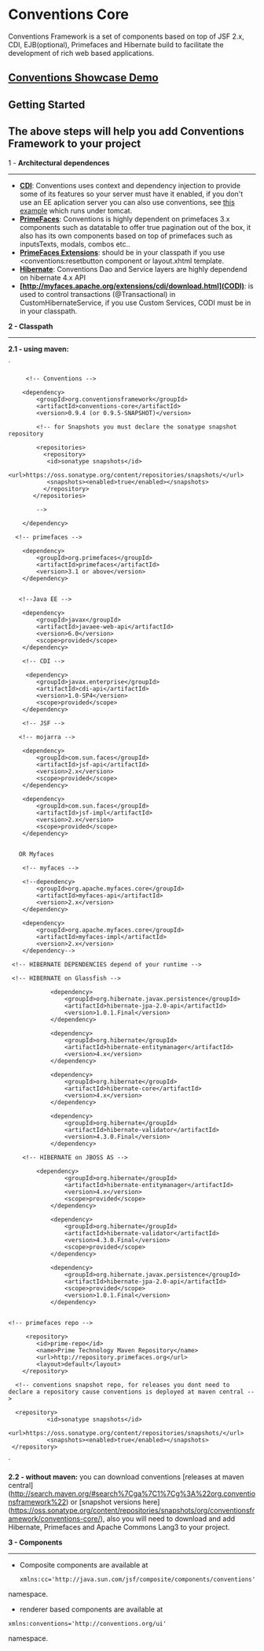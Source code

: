 Conventions Core
===========

Conventions Framework is a set of components based on top of JSF 2.x, CDI, EJB(optional), Primefaces and Hibernate build to facilitate the development of rich web based applications.

[Conventions Showcase Demo](http://conventions-rpestano.rhcloud.com/conventions/)
----------------------
 
 Getting Started
------------------- 

## The above steps will help you add Conventions Framework to your project

 1 -  **Architectural dependences**
***


* **[CDI](http://docs.jboss.org/weld/reference/latest/en-US/html_single/)**: Conventions uses context and dependency injection to provide some of its features so your server must have it enabled, if you don't use an EE aplication server you can also use conventions, see [this example](https://github.com/rmpestano/conventions-issuetracker) which runs under tomcat.
* **[PrimeFaces](http://primefaces.org)**: Conventions is highly dependent on primefaces 3.x components such as datatable to offer true pagination out of the box, it also has its own components based on top of primefaces such as inputsTexts, modals, combos etc..
* **[PrimeFaces Extensions](http://code.google.com/p/primefaces-extensions/)**: should be in your classpath if you use <conventions:resetbutton component or layout.xhtml template.
* **[Hibernate](http://hibernate.org)**: Conventions Dao and Service layers are highly dependend on hibernate 4.x API
* **[http://myfaces.apache.org/extensions/cdi/download.html](CODI)**: is used to control transactions (@Transactional) in CustomHibernateService, if you use Custom Services, CODI must be in in your classpath.


 **2 -  Classpath**
***


 **2.1 - using maven:**
        
´

         <!-- Conventions -->

        <dependency>
            <groupId>org.conventionsframework</groupId>
            <artifactId>conventions-core</artifactId>
            <version>0.9.4 (or 0.9.5-SNAPSHOT)</version>
            
            <!-- for Snapshots you must declare the sonatype snapshot repository 
            
            <repositories> 
              <repository>
               <id>sonatype snapshots</id>
               <url>https://oss.sonatype.org/content/repositories/snapshots/</url>
               <snapshots><enabled>true</enabled></snapshots>
              </repository>
           </repositories>
           
            -->
            
        </dependency>
 
      <!-- primefaces -->
 
        <dependency>
            <groupId>org.primefaces</groupId>
            <artifactId>primefaces</artifactId>
            <version>3.1 or above</version>
        </dependency>
 

       <!--Java EE -->
 
        <dependency>
            <groupId>javax</groupId>
            <artifactId>javaee-web-api</artifactId>
            <version>6.0</version>
            <scope>provided</scope>
        </dependency>
 
        <!-- CDI -->
 
         <dependency>
            <groupId>javax.enterprise</groupId>
            <artifactId>cdi-api</artifactId>
            <version>1.0-SP4</version>
            <scope>provided</scope>
        </dependency>
          
        <!-- JSF -->

       <!-- mojarra --> 
 
        <dependency>
            <groupId>com.sun.faces</groupId>
            <artifactId>jsf-api</artifactId>
            <version>2.x</version>
            <scope>provided</scope>
        </dependency>

        <dependency>
            <groupId>com.sun.faces</groupId>
            <artifactId>jsf-impl</artifactId>
            <version>2.x</version>
            <scope>provided</scope>
        </dependency>
 

       OR Myfaces 

        <!-- myfaces --> 

        <!--dependency>
            <groupId>org.apache.myfaces.core</groupId>
            <artifactId>myfaces-api</artifactId>
            <version>2.x</version>
        </dependency>
        
        <dependency>
            <groupId>org.apache.myfaces.core</groupId>
            <artifactId>myfaces-impl</artifactId>
            <version>2.x</version>
        </dependency-->     
   
     <!-- HIBERNATE DEPENDENCIES depend of your runtime -->
     
     <!-- HIBERNATE on Glassfish -->
   
                <dependency>
                    <groupId>org.hibernate.javax.persistence</groupId>
                    <artifactId>hibernate-jpa-2.0-api</artifactId>
                    <version>1.0.1.Final</version>
                </dependency>
        
                <dependency>
                    <groupId>org.hibernate</groupId>
                    <artifactId>hibernate-entitymanager</artifactId>
                    <version>4.x</version>
                </dependency>
                
                <dependency>
                    <groupId>org.hibernate</groupId>
                    <artifactId>hibernate-core</artifactId>
                    <version>4.x</version>
                </dependency>

                <dependency>
                    <groupId>org.hibernate</groupId>
                    <artifactId>hibernate-validator</artifactId>
                    <version>4.3.0.Final</version>
                </dependency>     
 
        <!-- HIBERNATE on JBOSS AS -->
 
            <dependency>
                    <groupId>org.hibernate</groupId>
                    <artifactId>hibernate-entitymanager</artifactId>
                    <version>4.x</version>
                    <scope>provided</scope>
                </dependency>

                <dependency>
                    <groupId>org.hibernate</groupId>
                    <artifactId>hibernate-validator</artifactId>
                    <version>4.3.0.Final</version>
                    <scope>provided</scope>
                </dependency>
      
                <dependency>
                    <groupId>org.hibernate.javax.persistence</groupId>
                    <artifactId>hibernate-jpa-2.0-api</artifactId>
                    <scope>provided</scope>
                    <version>1.0.1.Final</version>
                </dependency>
 
 
    <!-- primefaces repo -->
 
         <repository>
            <id>prime-repo</id>
            <name>Prime Technology Maven Repository</name>
            <url>http://repository.primefaces.org</url>
            <layout>default</layout>
        </repository> 
        
      <!-- conventions snapshot repo, for releases you dont need to declare a repository cause conventions is deployed at maven central -->
      
      <repository>
               <id>sonatype snapshots</id>
               <url>https://oss.sonatype.org/content/repositories/snapshots/</url>
               <snapshots><enabled>true</enabled></snapshots>
     </repository>
´

**2.2 - without maven:** you can download conventions [releases at maven central] (http://search.maven.org/#search%7Cga%7C1%7Cg%3A%22org.conventionsframework%22) or [snapshot versions here] (https://oss.sonatype.org/content/repositories/snapshots/org/conventionsframework/conventions-core/), also you will need to download and add Hibernate, Primefaces and Apache Commons Lang3 to your project.



**3 -  Components**
***
 * Composite components are available at 

 
    `xmlns:cc='http://java.sun.com/jsf/composite/components/conventions'`


namespace.

  * renderer based components are available at

    

   `xmlns:conventions='http://conventions.org/ui'`

 
namespace.    